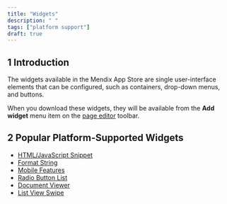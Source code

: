 ```yaml
---
title: "Widgets"
description: " "
tags: ["platform support"]
draft: true
---
```


## 1 Introduction

The widgets available in the Mendix App Store are single user-interface elements that can be configured, such as containers, drop-down menus, and buttons.

When you download these widgets, they will be available from the **Add widget** menu item on the [page editor](/refguide/page) toolbar.

## 2 Popular Platform-Supported Widgets

* [HTML/JavaScript Snippet](html-javascript-snippet)
* [Format String](format-string)
* [Mobile Features](mobile-features)
* [Radio Button List](radio-button-list)
* [Document Viewer](document-viewer)
* [List View Swipe](list-view-swipe)
